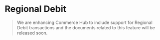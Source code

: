 # Regional Debit

<!-- theme: danger -->
> We are enhancing Commerce Hub to include support for Regional Debit transactions and the documents related to this feature will be released soon.